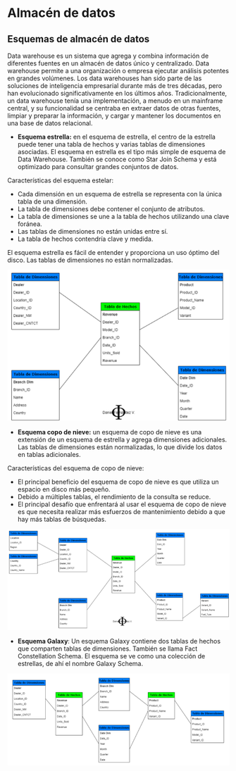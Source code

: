 # Almacén de datos

## Esquemas de almacén de datos

Data warehouse es un sistema que agrega y combina información de diferentes fuentes en un almacén de datos único y centralizado. Data warehouse permite a una organización o empresa ejecutar análisis potentes en grandes volúmenes. Los data warehouses han sido parte de las soluciones de inteligencia empresarial durante más de tres décadas, pero han evolucionado significativamente en los últimos años. Tradicionalmente, un data warehouse tenía una implementación, a menudo en un mainframe central, y su funcionalidad se centraba en extraer datos de otras fuentes, limpiar y preparar la información, y cargar y mantener los documentos en una base de datos relacional.

- **Esquema estrella:** en el esquema de estrella, el centro de la estrella puede tener una tabla de hechos y varias tablas de dimensiones asociadas. El esquema en estrella es el tipo más simple de esquema de Data Warehouse. También se conoce como Star Join Schema y está optimizado para consultar grandes conjuntos de datos. 

Características del esquema estelar:
- Cada dimensión en un esquema de estrella se representa con la única tabla de una dimensión.
- La tabla de dimensiones debe contener el conjunto de atributos.
- La tabla de dimensiones se une a la tabla de hechos utilizando una clave foránea.
- Las tablas de dimensiones no están unidas entre sí.
- La tabla de hechos contendría clave y medida.

El esquema estrella es fácil de entender y proporciona un uso óptimo del disco. Las tablas de dimensiones no están normalizadas.

![diagramaEstrella](./imagenes/estrella.png)

- **Esquema copo de nieve:** un esquema de copo de nieve es una extensión de un esquema de estrella y agrega dimensiones adicionales. Las tablas de dimensiones están normalizadas, lo que divide los datos en tablas adicionales.

Características del esquema de copo de nieve:
- El principal beneficio del esquema de copo de nieve es que utiliza un espacio en disco más pequeño.
- Debido a múltiples tablas, el rendimiento de la consulta se reduce.
- El principal desafío que enfrentará al usar el esquema de copo de nieve es que necesita realizar más esfuerzos de mantenimiento debido a que hay más tablas de búsquedas.

![diagramaCopoNieve](./imagenes/copoNieve.png)

- **Esquema Galaxy**: Un esquema Galaxy contiene dos tablas de hechos que comparten tablas de dimensiones. También se llama Fact Constellation Schema. El esquema se ve como una colección de estrellas, de ahí el nombre Galaxy Schema.

![diagramaGalaxy](./imagenes/galaxy.png)